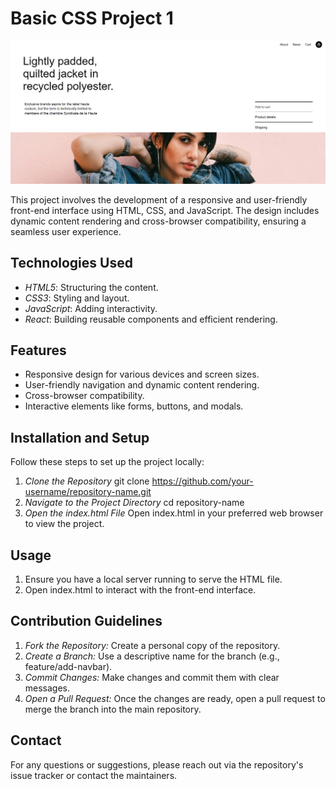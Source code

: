 # Basic CSS Project 1

![website image](view.png)

This project involves the development of a responsive and user-friendly front-end interface using HTML, CSS, and JavaScript. The design includes dynamic content rendering and cross-browser compatibility, ensuring a seamless user experience.

## Technologies Used
- *HTML5*: Structuring the content.
- *CSS3*: Styling and layout.
- *JavaScript*: Adding interactivity.
- *React*: Building reusable components and efficient rendering.

## Features
- Responsive design for various devices and screen sizes.
- User-friendly navigation and dynamic content rendering.
- Cross-browser compatibility.
- Interactive elements like forms, buttons, and modals.

## Installation and Setup
Follow these steps to set up the project locally:

1. *Clone the Repository*
   git clone https://github.com/your-username/repository-name.git
2. *Navigate to the Project Directory*
    cd repository-name
3. *Open the index.html File*
     Open index.html in your preferred web browser to view the project.
## Usage
1. Ensure you have a local server running to serve the HTML file. 
2. Open index.html to interact with the front-end interface.
## Contribution Guidelines
1. *Fork the Repository:*
 Create a personal copy of the repository.
2. *Create a Branch:* Use a descriptive name for the branch (e.g., feature/add-navbar).
3. *Commit Changes:* Make changes and commit them with clear messages.
4. *Open a Pull Request:* Once the changes are ready, open a pull request to merge the branch into the main repository.
## Contact
For any questions or suggestions, please reach out via the repository's issue tracker or contact the maintainers.